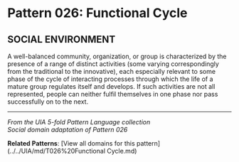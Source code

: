 # Pattern 026: Functional Cycle

## SOCIAL ENVIRONMENT

A well-balanced community, organization, or group is characterized by the presence of a range of distinct activities (some varying correspondingly from the traditional to the innovative), each especially relevant to some phase of the cycle of interacting processes through which the life of a mature group regulates itself and develops. If such activities are not all represented, people can neither fulfil themselves in one phase nor pass successfully on to the next.

---

*From the UIA 5-fold Pattern Language collection*  
*Social domain adaptation of Pattern 026*

**Related Patterns**: [View all domains for this pattern](../../UIA/md/T026%20Functional Cycle.md)

